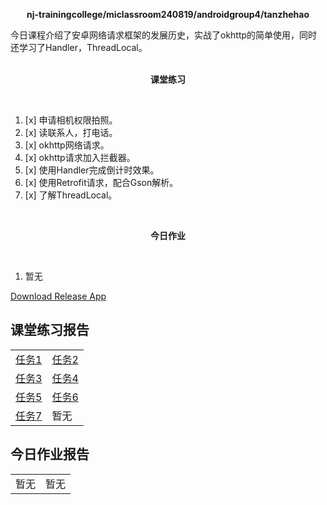 <div>
    <p align="center">
        <strong>nj-trainingcollege/miclassroom240819/androidgroup4/tanzhehao</strong>
        <br>
    </p>
    今日课程介绍了安卓网络请求框架的发展历史，实战了okhttp的简单使用，同时还学习了Handler，ThreadLocal。
    <br><br>
    <p align="center"><strong>课堂练习</strong></p>
    <br>
</div>

1. [x] 申请相机权限拍照。
2. [x] 读联系人，打电话。
3. [x] okhttp网络请求。
4. [x] okhttp请求加入拦截器。
5. [x] 使用Handler完成倒计时效果。
6. [x] 使用Retrofit请求，配合Gson解析。
7. [x] 了解ThreadLocal。

<div>
    <br>
    <p align="center"><strong>今日作业</strong></p>
    <br>
</div>

1. 暂无

<div>
    <a href="app/release/app-release.apk?inline=false">Download Release App</a>
    <br>
</div>

## 课堂练习报告

|                         |                         |
| ----------------------- | ----------------------- |
| [任务1](Day9-Train1.md) | [任务2](Day9-Train2.md) |
| [任务3](Day9-Train3.md) | [任务4](Day9-Train4.md) |
| [任务5](Day9-Train5.md) | [任务6](Day9-Train6.md) |
| [任务7](Day9-Train7.md) | 暂无                    |

## 今日作业报告

|      |      |
| ---- | ---- |
| 暂无 | 暂无 |

